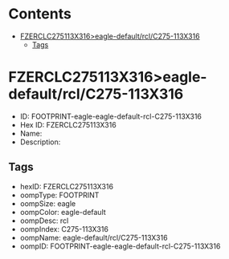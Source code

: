 



Contents
========

* [FZERCLC275113X316>eagle-default/rcl/C275-113X316](#fzerclc275113x316eagle-defaultrclc275-113x316)
	* [Tags](#tags)

# FZERCLC275113X316>eagle-default/rcl/C275-113X316

- ID: FOOTPRINT-eagle-eagle-default-rcl-C275-113X316
- Hex ID: FZERCLC275113X316
- Name: 
- Description: 

## Tags

- hexID: FZERCLC275113X316
- oompType: FOOTPRINT
- oompSize: eagle
- oompColor: eagle-default
- oompDesc: rcl
- oompIndex: C275-113X316
- oompName: eagle-default/rcl/C275-113X316
- oompID: FOOTPRINT-eagle-eagle-default-rcl-C275-113X316
